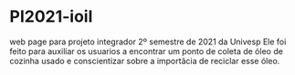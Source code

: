 # PI2021-ioil
web page para projeto integrador 2º semestre de 2021 da Univesp
Ele foi feito para auxiliar os usuarios a encontrar um ponto de coleta de óleo de cozinha usado e conscientizar sobre a importâcia de reciclar esse óleo.
